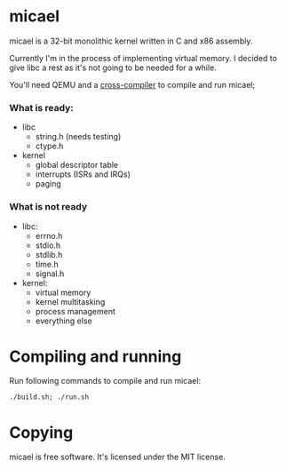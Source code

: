 # micael

micael is a 32-bit monolithic kernel written in C and x86 assembly.

Currently I'm in the process of implementing virtual memory. I decided to give libc a rest as it's not going to be needed for a while. 

You'll need QEMU and a [cross-compiler](http://wiki.osdev.org/GCC_Cross-Compiler) to compile and run micael;

### What is ready:
* libc
  * string.h (needs testing)
  * ctype.h
* kernel
  * global descriptor table
  * interrupts (ISRs and IRQs)
  * paging

### What is not ready
* libc:
  * errno.h
  * stdio.h
  * stdlib.h
  * time.h
  * signal.h
* kernel:
  * virtual memory
  * kernel multitasking
  * process management
  * everything else

# Compiling and running

Run following commands to compile and run micael:

`./build.sh; ./run.sh`

# Copying
micael is free software. It's licensed under the MIT license.
